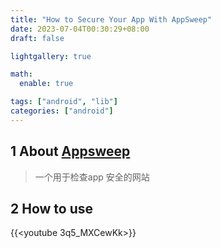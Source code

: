 ```yaml
---
title: "How to Secure Your App With AppSweep"
date: 2023-07-04T00:30:29+08:00
draft: false

lightgallery: true

math:
  enable: true

tags: ["android", "lib"]
categories: ["android"]
---
```


## 1 About [Appsweep](https://www.guardsquare.com)
>一个用于检查app 安全的网站

## 2 How to use
{{<youtube 3q5_MXCewKk>}}
